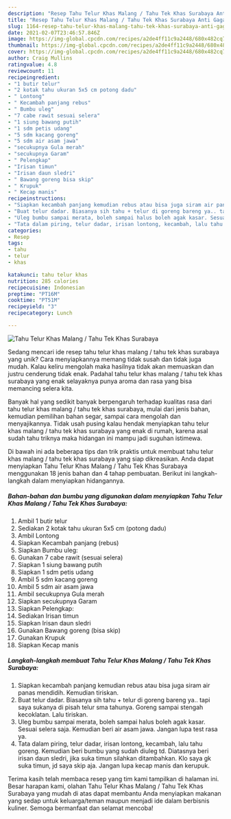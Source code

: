 ```yaml
---
description: "Resep Tahu Telur Khas Malang / Tahu Tek Khas Surabaya Anti Gagal"
title: "Resep Tahu Telur Khas Malang / Tahu Tek Khas Surabaya Anti Gagal"
slug: 1164-resep-tahu-telur-khas-malang-tahu-tek-khas-surabaya-anti-gagal
date: 2021-02-07T23:46:57.846Z
image: https://img-global.cpcdn.com/recipes/a2de4ff11c9a2448/680x482cq70/tahu-telur-khas-malang-tahu-tek-khas-surabaya-foto-resep-utama.jpg
thumbnail: https://img-global.cpcdn.com/recipes/a2de4ff11c9a2448/680x482cq70/tahu-telur-khas-malang-tahu-tek-khas-surabaya-foto-resep-utama.jpg
cover: https://img-global.cpcdn.com/recipes/a2de4ff11c9a2448/680x482cq70/tahu-telur-khas-malang-tahu-tek-khas-surabaya-foto-resep-utama.jpg
author: Craig Mullins
ratingvalue: 4.8
reviewcount: 11
recipeingredient:
- "1 butir telur"
- "2 kotak tahu ukuran 5x5 cm potong dadu"
- " Lontong"
- " Kecambah panjang rebus"
- " Bumbu uleg"
- "7 cabe rawit sesuai selera"
- "1 siung bawang putih"
- "1 sdm petis udang"
- "5 sdm kacang goreng"
- "5 sdm air asam jawa"
- "secukupnya Gula merah"
- "secukupnya Garam"
- " Pelengkap"
- "Irisan timun"
- "Irisan daun sledri"
- " Bawang goreng bisa skip"
- " Krupuk"
- " Kecap manis"
recipeinstructions:
- "Siapkan kecambah panjang kemudian rebus atau bisa juga siram air panas mendidih. Kemudian tiriskan."
- "Buat telur dadar. Biasanya sih tahu + telur di goreng bareng ya.. tapi saya sukanya di pisah telur sma tahunya. Goreng sampai stengah kecoklatan. Lalu tiriskan."
- "Uleg bumbu sampai merata, boleh sampai halus boleh agak kasar. Sesuai selera saja. Kemudian beri air asam jawa. Jangan lupa test rasa ya."
- "Tata dalam piring, telur dadar, irisan lontong, kecambah, lalu tahu goreng. Kemudian beri bumbu yang sudah diuleg td. Diatasnya beri irisan daun sledri, jika suka timun silahkan ditambahkan. Klo saya gk suka timun, jd saya skip aja. Jangan lupa kecap manis dan kerupuk."
categories:
- Resep
tags:
- tahu
- telur
- khas

katakunci: tahu telur khas 
nutrition: 285 calories
recipecuisine: Indonesian
preptime: "PT16M"
cooktime: "PT51M"
recipeyield: "3"
recipecategory: Lunch

---
```



![Tahu Telur Khas Malang / Tahu Tek Khas Surabaya](https://img-global.cpcdn.com/recipes/a2de4ff11c9a2448/680x482cq70/tahu-telur-khas-malang-tahu-tek-khas-surabaya-foto-resep-utama.jpg)

Sedang mencari ide resep tahu telur khas malang / tahu tek khas surabaya yang unik? Cara menyiapkannya memang tidak susah dan tidak juga mudah. Kalau keliru mengolah maka hasilnya tidak akan memuaskan dan justru cenderung tidak enak. Padahal tahu telur khas malang / tahu tek khas surabaya yang enak selayaknya punya aroma dan rasa yang bisa memancing selera kita.

Banyak hal yang sedikit banyak berpengaruh terhadap kualitas rasa dari tahu telur khas malang / tahu tek khas surabaya, mulai dari jenis bahan, kemudian pemilihan bahan segar, sampai cara mengolah dan menyajikannya. Tidak usah pusing kalau hendak menyiapkan tahu telur khas malang / tahu tek khas surabaya yang enak di rumah, karena asal sudah tahu triknya maka hidangan ini mampu jadi suguhan istimewa.




Di bawah ini ada beberapa tips dan trik praktis untuk membuat tahu telur khas malang / tahu tek khas surabaya yang siap dikreasikan. Anda dapat menyiapkan Tahu Telur Khas Malang / Tahu Tek Khas Surabaya menggunakan 18 jenis bahan dan 4 tahap pembuatan. Berikut ini langkah-langkah dalam menyiapkan hidangannya.

<!--inarticleads1-->

##### Bahan-bahan dan bumbu yang digunakan dalam menyiapkan Tahu Telur Khas Malang / Tahu Tek Khas Surabaya:

1. Ambil 1 butir telur
1. Sediakan 2 kotak tahu ukuran 5x5 cm (potong dadu)
1. Ambil  Lontong
1. Siapkan  Kecambah panjang (rebus)
1. Siapkan  Bumbu uleg:
1. Gunakan 7 cabe rawit (sesuai selera)
1. Siapkan 1 siung bawang putih
1. Siapkan 1 sdm petis udang
1. Ambil 5 sdm kacang goreng
1. Ambil 5 sdm air asam jawa
1. Ambil secukupnya Gula merah
1. Siapkan secukupnya Garam
1. Siapkan  Pelengkap:
1. Sediakan Irisan timun
1. Siapkan Irisan daun sledri
1. Gunakan  Bawang goreng (bisa skip)
1. Gunakan  Krupuk
1. Siapkan  Kecap manis




<!--inarticleads2-->

##### Langkah-langkah membuat Tahu Telur Khas Malang / Tahu Tek Khas Surabaya:

1. Siapkan kecambah panjang kemudian rebus atau bisa juga siram air panas mendidih. Kemudian tiriskan.
1. Buat telur dadar. Biasanya sih tahu + telur di goreng bareng ya.. tapi saya sukanya di pisah telur sma tahunya. Goreng sampai stengah kecoklatan. Lalu tiriskan.
1. Uleg bumbu sampai merata, boleh sampai halus boleh agak kasar. Sesuai selera saja. Kemudian beri air asam jawa. Jangan lupa test rasa ya.
1. Tata dalam piring, telur dadar, irisan lontong, kecambah, lalu tahu goreng. Kemudian beri bumbu yang sudah diuleg td. Diatasnya beri irisan daun sledri, jika suka timun silahkan ditambahkan. Klo saya gk suka timun, jd saya skip aja. Jangan lupa kecap manis dan kerupuk.




Terima kasih telah membaca resep yang tim kami tampilkan di halaman ini. Besar harapan kami, olahan Tahu Telur Khas Malang / Tahu Tek Khas Surabaya yang mudah di atas dapat membantu Anda menyiapkan makanan yang sedap untuk keluarga/teman maupun menjadi ide dalam berbisnis kuliner. Semoga bermanfaat dan selamat mencoba!
